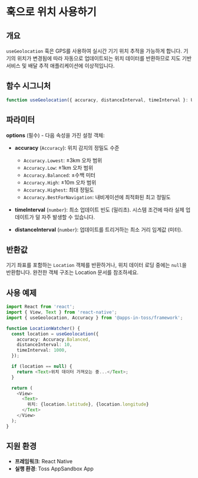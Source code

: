 # 훅으로 위치 사용하기

## 개요

`useGeolocation` 훅은 GPS를 사용하여 실시간 기기 위치 추적을 가능하게 합니다. 기기의 위치가 변경됨에 따라 자동으로 업데이트되는 위치 데이터를 반환하므로 지도 기반 서비스 및 배달 추적 애플리케이션에 이상적입니다.

## 함수 시그니처

```typescript
function useGeolocation({ accuracy, distanceInterval, timeInterval }: UseGeolocationOptions): Location | null;
```

## 파라미터

**options** (필수) - 다음 속성을 가진 설정 객체:

- **accuracy** (`Accuracy`): 위치 감지의 정밀도 수준
  - `Accuracy.Lowest`: ±3km 오차 범위
  - `Accuracy.Low`: ±1km 오차 범위
  - `Accuracy.Balanced`: ±수백 미터
  - `Accuracy.High`: ±10m 오차 범위
  - `Accuracy.Highest`: 최대 정밀도
  - `Accuracy.BestForNavigation`: 내비게이션에 최적화된 최고 정밀도

- **timeInterval** (`number`): 최소 업데이트 빈도 (밀리초). 시스템 조건에 따라 실제 업데이트가 덜 자주 발생할 수 있습니다.

- **distanceInterval** (`number`): 업데이트를 트리거하는 최소 거리 임계값 (미터).

## 반환값

기기 좌표를 포함하는 `Location` 객체를 반환하거나, 위치 데이터 로딩 중에는 `null`을 반환합니다. 완전한 객체 구조는 Location 문서를 참조하세요.

## 사용 예제

```typescript
import React from 'react';
import { View, Text } from 'react-native';
import { useGeolocation, Accuracy } from '@apps-in-toss/framework';

function LocationWatcher() {
  const location = useGeolocation({
    accuracy: Accuracy.Balanced,
    distanceInterval: 10,
    timeInterval: 1000,
  });

  if (location == null) {
    return <Text>위치 데이터 가져오는 중...</Text>;
  }

  return (
    <View>
      <Text>
        위치: {location.latitude}, {location.longitude}
      </Text>
    </View>
  );
}
```

## 지원 환경

- **프레임워크**: React Native
- **실행 환경**: Toss AppSandbox App
